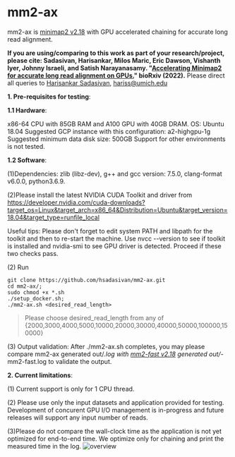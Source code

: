 # mm2-ax
 
mm2-ax is [minimap2 v2.18](https://github.com/lh3/minimap2/tree/7bc87b4175dcf3b6df7d4f6ae9db5f3eadd30302) with GPU accelerated chaining for accurate long read alignment.

**If you are using/comparing to this work as part of your research/project, please cite: Sadasivan, Harisankar, Milos Maric, Eric Dawson, Vishanth Iyer, Johnny Israeli, and Satish Narayanasamy. "[Accelerating Minimap2 for accurate long read alignment on GPUs.](https://www.biorxiv.org/content/10.1101/2022.03.09.483575v1.full.pdf)" bioRxiv (2022).**
Please direct all queries to [Harisankar Sadasivan](https://github.com/harisankarsadasivan?tab=repositories), hariss@umich.edu


**1. Pre-requisites for testing**:

**1.1 Hardware**:

x86-64 CPU with 85GB RAM and A100 GPU with 40GB DRAM. OS:  Ubuntu 18.04
Suggested GCP instance with this configuration: a2-highgpu-1g
Suggested minimum data disk size: 500GB
Support for other environments is not tested.

**1.2 Software**:


(1)Dependencies: zlib (libz-dev), g++ and gcc version: 7.5.0, clang-format v6.0.0, python3.6.9. 

(2)Please install the latest NVIDIA CUDA Toolkit and driver from https://developer.nvidia.com/cuda-downloads?target_os=Linux&target_arch=x86_64&Distribution=Ubuntu&target_version=18.04&target_type=runfile_local

Useful tips: Please don't forget to edit system PATH and libpath for the toolkit and then to re-start the machine. Use nvcc --version to see if toolkit is installed and nvidia-smi to see GPU driver is detected. Proceed if these two checks pass. 


(2) Run 
```
git clone https://github.com/hsadasivan/mm2-ax.git
cd mm2-ax/;
sudo chmod +x *.sh
./setup_docker.sh;
./mm2-ax.sh <desired_read_length>
```
>Please choose desired_read_length from any of {2000,3000,4000,5000,10000,20000,30000,40000,50000,100000,150000}

(3) Output validation: After ./mm2-ax.sh completes, you may please compare mm2-ax generated out/*.log with [mm2-fast v2.18](https://github.com/lh3/minimap2/tree/d6e6811a0f797e2a8391b02497b99739e7a14c31) generated out/*-mm2-fast.log to validate the output.


**2. Current limitations**:

(1) Current support is only for 1 CPU thread.

(2) Please use only the input datasets and application provided for testing. Development of concurent GPU I/O management is in-progress and future releases will support any input number of reads.

(3)Please do not compare the wall-clock time as the application is not yet optimized for end-to-end time. We optimize only for chaining and print the measured time in the log.
![overview](https://user-images.githubusercontent.com/84148853/159078375-9ec1b75a-72cd-4e51-be34-4877e8144ef4.png)

